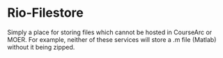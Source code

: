 # Rio-Filestore
Simply a place for storing files which cannot be hosted in CourseArc or MOER. For example, neither of these services will store a .m file (Matlab) without it being zipped.
